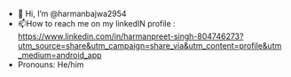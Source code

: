 - 👋 Hi, I’m @harmanbajwa2954
- 📫How to reach me on my linkedIN profile : https://www.linkedin.com/in/harmanpreet-singh-804746273?utm_source=share&utm_campaign=share_via&utm_content=profile&utm_medium=android_app
- Pronouns: He/him


<!---
harmanbajwa2954/harmanbajwa2954 is a ✨ special ✨ repository because its `README.md` (this file) appears on your GitHub profile.
You can click the Preview link to take a look at your changes.
--->

